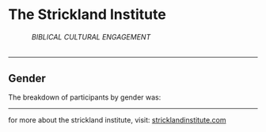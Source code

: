# The Strickland Institute
###### &nbsp;&nbsp;&nbsp;&nbsp;&nbsp;&nbsp;&nbsp;&nbsp;&nbsp;&nbsp;&nbsp;&nbsp;BIBLICAL CULTURAL ENGAGEMENT
---

## Gender

The breakdown of participants by gender was:


---
for more about the strickland institute, visit: [stricklandinstitute.com](https://www.stricklandinstitute.com/)